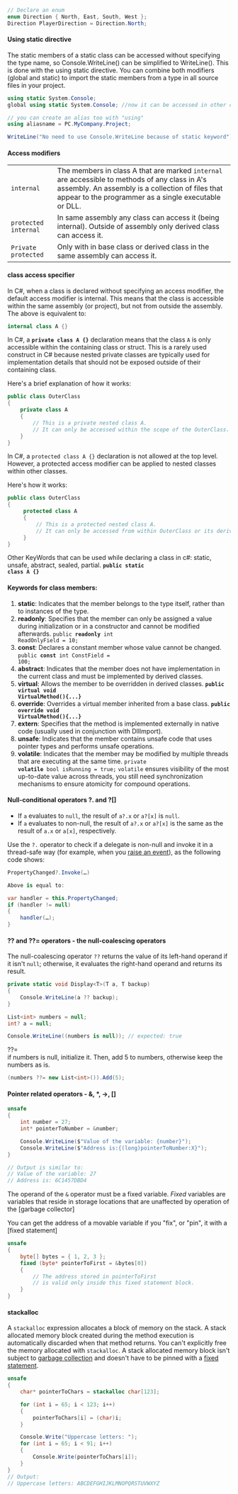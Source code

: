 ```c#
// Declare an enum
enum Direction { North, East, South, West };
Direction PlayerDirection = Direction.North;
```

#### Using static directive
The static members of a static class can be accessed without specifying the type name, so Console.WriteLine() can be simplified to WriteLine(). This is done with the using static directive. You can combine both modifiers (global and static) to import the static members from a type in all source files in your project.

```c#
using static System.Console;
global using static System.Console; //now it can be accessed in other code files too in the project

// you can create an alias too with "using"
using aliasname = PC.MyCompany.Project;

WriteLine("No need to use Console.WriteLine because of static keyword");
```

#### Access modifiers
<table>
  <tr>
   <td><code>internal</code>
   </td>
   <td>The members in class A that are marked <code>internal</code> are accessible to methods of any class in A's assembly. An assembly is a collection of files that appear to the programmer as a single executable or DLL.
   </td>
  </tr>
  <tr>
   <td><code>protected internal</code>
   </td>
   <td>In same assembly any class can access it (being internal). Outside of assembly only derived class can access it.
   </td>
  </tr>
  <tr>
   <td><code>Private protected</code>
   </td>
   <td>Only with in base class or derived class in the same assembly can access it. 
   </td>
  </tr>
</table>

#### class access specifier
In C#, when a class is declared without specifying an access modifier, the default access modifier is internal. This means that the class is accessible within the same assembly (or project), but not from outside the assembly. The above is equivalent to:
```c#
internal class A {}
```

In C#, a <strong><code>private class A {}</code></strong> declaration means that the class <code>A</code> is only accessible within the containing class or struct. This is a rarely used construct in C# because nested private classes are typically used for implementation details that should not be exposed outside of their containing class.

Here's a brief explanation of how it works:

```c#
public class OuterClass
{
    private class A
    {
        // This is a private nested class A.
        // It can only be accessed within the scope of the OuterClass.
    }
}
```

In C#, a `protected class A {}` declaration is not allowed at the top level. However, a protected access modifier can be applied to nested classes within other classes.

Here's how it works:
```c#
public class OuterClass
{
	 protected class A
	 {
		 // This is a protected nested class A.
		 // It can only be accessed from within OuterClass or its derived classes.
	 }
}
```

Other KeyWords that can be used while declaring a class in c#: static, unsafe, abstract, sealed, partial. <strong><code>public static class A {}</code></strong>

#### Keywords for class members:

1. **static**: Indicates that the member belongs to the type itself, rather than to instances of the type.
2. **readonly**: Specifies that the member can only be assigned a value during initialization or in a constructor and cannot be modified afterwards.
   <code>public <strong>readonly</strong> int ReadOnlyField = 10;</code>
3. <strong>const</strong>: Declares a constant member whose value cannot be changed.
   <code>public <strong>const</strong> int ConstField = 100;</code>
4. <strong>abstract</strong>: Indicates that the member does not have implementation in the current class and must be implemented by derived classes.
5. <strong>virtual</strong>: Allows the member to be overridden in derived classes.
   <strong><code>public virtual void VirtualMethod(){...}</code></strong>
6. <strong>override</strong>: Overrides a virtual member inherited from a base class.
   <strong><code>public override void VirtualMethod(){...}</code></strong>
7. <strong>extern</strong>: Specifies that the method is implemented externally in native code (usually used in conjunction with DllImport).
8. <strong>unsafe</strong>: Indicates that the member contains unsafe code that uses pointer types and performs unsafe operations.
9. <strong>volatile</strong>: Indicates that the member may be modified by multiple threads that are executing at the same time. 
    <code>private <strong>volatile</strong> bool isRunning = true;</code>
    <code>volatile</code> ensures visibility of the most up-to-date value across threads, you still need synchronization mechanisms to ensure atomicity for compound operations.


#### Null-conditional operators ?. and ?[]
* If `a` evaluates to `null`, the result of `a?.x` or `a?[x]` is `null`.
* If `a` evaluates to non-null, the result of `a?.x` or `a?[x]` is the same as the result of `a.x` or `a[x]`, respectively.

Use the `?.` operator to check if a delegate is non-null and invoke it in a thread-safe way (for example, when you [raise an event](https://learn.microsoft.com/en-us/dotnet/standard/events/how-to-raise-and-consume-events)), as the following code shows:

```c#
PropertyChanged?.Invoke(…)

Above is equal to:

var handler = this.PropertyChanged;
if (handler != null)
{
    handler(…);
}
```

#### ?? and ??= operators - the null-coalescing operators

The null-coalescing operator `??` returns the value of its left-hand operand if it isn't `null`; otherwise, it evaluates the right-hand operand and returns its result. 
```c#
private static void Display<T>(T a, T backup)
{
    Console.WriteLine(a ?? backup);
}

List<int> numbers = null;
int? a = null;

Console.WriteLine((numbers is null)); // expected: true
```

??=<br>
if numbers is null, initialize it. Then, add 5 to numbers, otherwise keep the numbers as is.
```c#
(numbers ??= new List<int>()).Add(5);
```
#### Pointer related operators - &, *, ->, [] 
```c#
unsafe
{
    int number = 27;
    int* pointerToNumber = &number;

    Console.WriteLine($"Value of the variable: {number}");
    Console.WriteLine($"Address is:{(long)pointerToNumber:X}");
}

// Output is similar to:
// Value of the variable: 27
// Address is: 6C1457DBD4
```

The operand of the `&` operator must be a fixed variable. _Fixed_ variables are variables that reside in storage locations that are unaffected by operation of the [garbage collector]

You can get the address of a movable variable if you "fix", or "pin", it with a [fixed statement]

```c#
unsafe
{
    byte[] bytes = { 1, 2, 3 };
    fixed (byte* pointerToFirst = &bytes[0])
    {
        // The address stored in pointerToFirst
        // is valid only inside this fixed statement block.
    }
}
```

#### stackalloc
A `stackalloc` expression allocates a block of memory on the stack. A stack allocated memory block created during the method execution is automatically discarded when that method returns. You can't explicitly free the memory allocated with `stackalloc`. A stack allocated memory block isn't subject to [garbage collection](https://learn.microsoft.com/en-us/dotnet/standard/garbage-collection/) and doesn't have to be pinned with a [fixed statement](https://learn.microsoft.com/en-us/dotnet/csharp/language-reference/statements/fixed).

```c#
unsafe
{
    char* pointerToChars = stackalloc char[123];

    for (int i = 65; i < 123; i++)
    {
        pointerToChars[i] = (char)i;
    }

    Console.Write("Uppercase letters: ");
    for (int i = 65; i < 91; i++)
    {
        Console.Write(pointerToChars[i]);
    }
}
// Output:
// Uppercase letters: ABCDEFGHIJKLMNOPQRSTUVWXYZ
```

